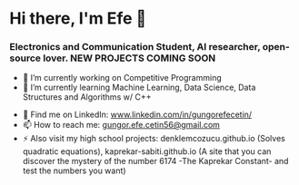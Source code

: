 # Hi there, I'm Efe 👋

<!--
**gungorefecetin/gungorefecetin** is a ✨ _special_ ✨ repository because its `README.md` (this file) appears on your GitHub profile. -->

### Electronics and Communication Student, AI researcher, open-source lover. NEW PROJECTS COMING SOON

- 🔭 I’m currently working on Competitive Programming
- 🌱 I’m currently learning Machine Learning, Data Science, Data Structures and Algorithms w/ C++
<!--- 👯 I’m looking to collaborate on ... 
- 🤔 I’m looking for help with ...
-->
- 💬 Find me on LinkedIn: www.linkedin.com/in/gungorefecetin/
- 📫 How to reach me: gungor.efe.cetin56@gmail.com
- ⚡ Also visit my high school projects: denklemcozucu.github.io (Solves quadratic equations), kaprekar-sabiti.github.io (A site that you can discover the mystery of the number 6174 -The Kaprekar Constant- and test the numbers you want)
<!--- 😄 Pronouns: ...
-->
